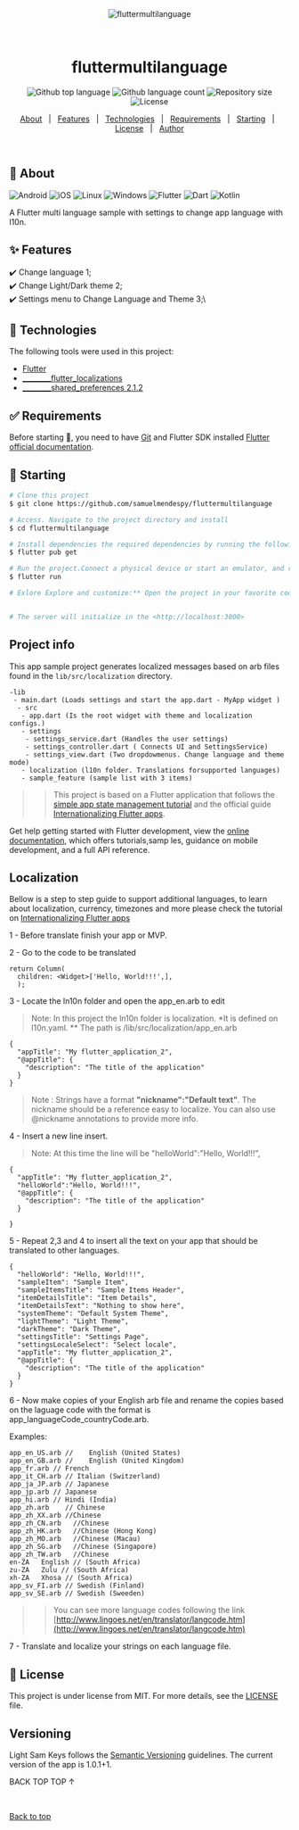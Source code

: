 <div align="center" id="top"> 
  <img src="./.github/app.gif" alt="fluttermultilanguage" />

  &#xa0;

  <!-- <a href="https://fluttermultilanguage.netlify.app">Demo</a> -->
</div>

<h1 align="center">fluttermultilanguage</h1>

<p align="center">
  <img alt="Github top language" src="https://img.shields.io/github/languages/top/samuelmendespy/fluttermultilanguage?color=56BEB8">

  <img alt="Github language count" src="https://img.shields.io/github/languages/count/samuelmendespy/fluttermultilanguage?color=56BEB8">

  <img alt="Repository size" src="https://img.shields.io/github/repo-size/samuelmendespy/fluttermultilanguage?color=56BEB8">

  <img alt="License" src="https://img.shields.io/github/license/samuelmendespy/fluttermultilanguage?color=56BEB8">

  <!-- <img alt="Github issues" src="https://img.shields.io/github/issues/samuelmendespy/fluttermultilanguage?color=56BEB8" /> -->

  <!-- <img alt="Github forks" src="https://img.shields.io/github/forks/samuelmendespy/fluttermultilanguage?color=56BEB8" /> -->

  <!-- <img alt="Github stars" src="https://img.shields.io/github/stars/samuelmendespy/fluttermultilanguage?color=56BEB8" /> -->
</p>

<!-- Status -->

<!-- <h4 align="center"> 
	🚧  fluttermultilanguage 🚀 Under construction...  🚧
</h4> 

<hr> -->

<p align="center">
  <a href="#dart-about">About</a> &#xa0; | &#xa0; 
  <a href="#sparkles-features">Features</a> &#xa0; | &#xa0;
  <a href="#rocket-technologies">Technologies</a> &#xa0; | &#xa0;
  <a href="#white_check_mark-requirements">Requirements</a> &#xa0; | &#xa0;
  <a href="#checkered_flag-starting">Starting</a> &#xa0; | &#xa0;
  <a href="#memo-license">License</a> &#xa0; | &#xa0;
  <a href="https://github.com/samuelmendespy" target="_blank">Author</a>
</p>

<br>


## :dart: About ##
![Android](https://img.shields.io/badge/Android-3DDC84?style=for-the-badge&logo=android&logoColor=white)  ![iOS](https://img.shields.io/badge/iOS-000000?style=for-the-badge&logo=ios&logoColor=white)  ![Linux](https://img.shields.io/badge/Linux-FCC624?style=for-the-badge&logo=linux&logoColor=black)  ![Windows](https://img.shields.io/badge/Windows-0078D6?style=for-the-badge&logo=windows&logoColor=white)  ![Flutter](https://img.shields.io/badge/Flutter-%2302569B.svg?style=for-the-badge&logo=Flutter&logoColor=white)  ![Dart](https://img.shields.io/badge/dart-%230175C2.svg?style=for-the-badge&logo=dart&logoColor=white)  ![Kotlin](https://img.shields.io/badge/kotlin-%237F52FF.svg?style=for-the-badge&logo=kotlin&logoColor=white)

A Flutter multi language sample with settings to change app language with l10n.



## :sparkles: Features ##

:heavy_check_mark: Change language 1;\
:heavy_check_mark: Change Light/Dark theme 2;\
:heavy_check_mark: Settings menu to Change Language and Theme 3;\


## :rocket: Technologies ##

The following tools were used in this project:

- [Flutter](https://docs.flutter.dev/)
- [________flutter_localizations](https://pub.dev/packages/flutter_localization)
- [________shared_preferences 2.1.2](https://pub.dev/packages/shared_preferences)


## :white_check_mark: Requirements ##

Before starting :checkered_flag:, you need to have [Git](https://git-scm.com) and Flutter SDK installed [Flutter official documentation](https://flutter.dev/docs/get-started/install).

## :checkered_flag: Starting ##

```bash
# Clone this project
$ git clone https://github.com/samuelmendespy/fluttermultilanguage

# Access. Navigate to the project directory and install 
$ cd fluttermultilanguage

# Install dependencies the required dependencies by running the following command:
$ flutter pub get

# Run the project.Connect a physical device or start an emulator, and run the app using the following command:
$ flutter run

# Exlore Explore and customize:** Open the project in your favorite code editor and start exploring the codebase. Customize the app according to your needs.


# The server will initialize in the <http://localhost:3000>
```




## Project info

This app sample project generates localized messages based on arb files found in the `lib/src/localization` directory.
```
-lib
 - main.dart (Loads settings and start the app.dart - MyApp widget )
  - src
   - app.dart (Is the root widget with theme and localization configs.)
   - settings
    - settings_service.dart (Handles the user settings)
    - settings_controller.dart ( Connects UI and SettingsService)
    - settings_view.dart (Two dropdowmenus. Change language and theme mode)
   - localization (l10n folder. Translations forsupported languages)
   - sample_feature (sample list with 3 items)
```


>> This project is based on a Flutter application that follows the [simple app state management
tutorial](https://flutter.dev/docs/development/data-and-backend/state-mgmt/simple) and the official guide [Internationalizing Flutter
apps](https://flutter.dev/docs/development/accessibility-and-localization/internationalization). 

[]() Get help getting started with Flutter development, view the [online documentation](https://flutter.dev/docs), which offers tutorials,samp les, guidance on mobile development, and a full API reference.




## Localization

Bellow is a step to step guide to support additional languages, to learn about localization, currency, timezones and more please check the tutorial on [Internationalizing Flutter
apps](https://flutter.dev/docs/development/accessibility-and-localization/internationalization)



1 - Before translate finish your app or MVP.

2 - Go to the code to be translated
```
return Column(
  children: <Widget>['Hello, World!!!',],
  );

```
3 - Locate the ln10n folder and open the app_en.arb to edit
>Note: In this project the ln10n folder is localization. *It is defined on l10n.yaml. ** The path is /lib/src/localization/app_en.arb 

```
{
  "appTitle": "My flutter_application_2",
  "@appTitle": {
    "description": "The title of the application"
  }
}
```
> Note : Strings have a format **"nickname":"Default text"**. The nickname should be a reference easy to localize. You can also use @nickname annotations to provide more info.

4 - Insert a new line insert. 

> Note: At this time the line will be "helloWorld":"Hello, World!!!",  

```
{ 
  "appTitle": "My flutter_application_2",
  "helloWorld":"Hello, World!!!", 
  "@appTitle": {
    "description": "The title of the application"
  }
   
}

```

5 - Repeat 2,3 and 4 to insert all the text on your app that should be translated to other languages.

```
{
  "helloWorld": "Hello, World!!!",
  "sampleItem": "Sample Item",
  "sampleItemsTitle": "Sample Items Header",
  "itemDetailsTitle": "Item Details",
  "itemDetailsText": "Nothing to show here",
  "systemTheme": "Default System Theme",
  "lightTheme": "Light Theme",
  "darkTheme": "Dark Theme",
  "settingsTitle": "Settings Page",
  "settingsLocaleSelect": "Select locale",
  "appTitle": "My flutter_application_2",
  "@appTitle": {
    "description": "The title of the application"
  }  
}

```

6 - Now make copies of your English arb file and rename the copies based on the laguage code with the format is app_languageCode_countryCode.arb.


Examples:
```
app_en_US.arb //	English (United States)
app_en_GB.arb //	English (United Kingdom)
app_fr.arb // French
app_it_CH.arb // Italian (Switzerland)
app_ja_JP.arb // Japanese
app_jp.arb // Japanese
app_hi.arb // Hindi (India)
app_zh.arb    // Chinese
app_zh_XX.arb //Chinese
app_zh_CN.arb	//Chinese
app_zh_HK.arb	//Chinese (Hong Kong)
app_zh_MO.arb	//Chinese (Macau)
app_zh_SG.arb	//Chinese (Singapore)
app_zh_TW.arb	//Chinese
en-ZA	English // (South Africa)
zu-ZA	Zulu // (South Africa)
xh-ZA	Xhosa // (South Africa)
app_sv_FI.arb // Swedish (Finland)
app_sv_SE.arb // Swedish (Sweeden)
```

>> You can see more language codes following the link 
[http://www.lingoes.net/en/translator/langcode.htm](http://www.lingoes.net/en/translator/langcode.htm)
 


7 - Translate and localize your strings on each language file.



## :memo: License ##

This project is under license from MIT. For more details, see the [LICENSE](LICENSE.md) file.




## Versioning

Light Sam Keys follows the [Semantic Versioning](https://semver.org/) guidelines. The current version of the app is 1.0.1+1.


BACK TOP TOP ↑

&#xa0;

<a href="#top">Back to top</a>
